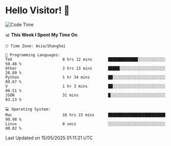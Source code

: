 # Hello Visitor! 👋

<!--START_SECTION:waka-->
![Code Time](http://img.shields.io/badge/Code%20Time-34%20hrs%2022%20mins-blue)

📊 **This Week I Spent My Time On** 

```text
🕑︎ Time Zone: Asia/Shanghai

💬 Programming Languages: 
TeX                      8 hrs 12 mins       █████████████░░░░░░░░░░░░   50.48 % 
Other                    3 hrs 23 mins       █████░░░░░░░░░░░░░░░░░░░░   20.89 % 
Python                   1 hr 34 mins        ██░░░░░░░░░░░░░░░░░░░░░░░   09.67 % 
V                        1 hr 3 mins         ██░░░░░░░░░░░░░░░░░░░░░░░   06.51 % 
JSON                     31 mins             █░░░░░░░░░░░░░░░░░░░░░░░░   03.23 % 

💻 Operating System: 
Mac                      16 hrs 15 mins      █████████████████████████   99.98 % 
Linux                    0 secs              ░░░░░░░░░░░░░░░░░░░░░░░░░   00.02 % 
```


 Last Updated on 15/05/2025 01:11:21 UTC
<!--END_SECTION:waka-->

